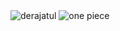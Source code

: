 <img src="https://komarev.com/ghpvc/?username=derajatul&label=Profile%20views&color=0e75b6&style=flat" alt="derajatul" /> 
<img src="https://i.pinimg.com/736x/9d/e0/34/9de034bd03feb13f6c6a01045537b58e.jpg" alt="one piece" />


